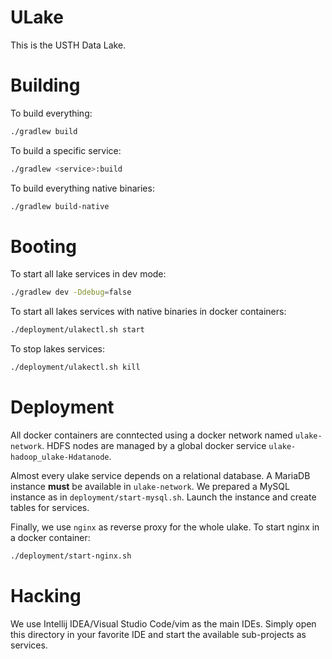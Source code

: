 # ULake

This is the USTH Data Lake.

# Building

To build everything:

```bash
./gradlew build
```

To build a specific service:

```bash
./gradlew <service>:build
```

To build everything native binaries:

```bash
./gradlew build-native
```

# Booting

To start all lake services in dev mode:

```bash
./gradlew dev -Ddebug=false
```

To start all lakes services with native binaries in docker containers:

```bash
./deployment/ulakectl.sh start
```

To stop lakes services:

```bash
./deployment/ulakectl.sh kill
```

# Deployment

All docker containers are conntected using a docker network named ```ulake-network```. HDFS nodes are managed by a global docker service ```ulake-hadoop_ulake-Hdatanode```.

Almost every ulake service depends on a relational database. A MariaDB instance **must** be available in ```ulake-network```. We prepared a MySQL instance as in ```deployment/start-mysql.sh```. Launch the instance and create tables for services.

Finally, we use ```nginx``` as reverse proxy for the whole ulake. To start nginx in a docker container:

```bash
./deployment/start-nginx.sh
```


# Hacking

We use Intellij IDEA/Visual Studio Code/vim as the main IDEs. Simply open this directory in your favorite IDE and start the available sub-projects as services.
